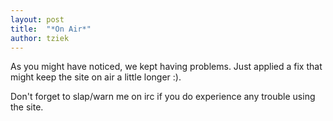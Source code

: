 ```yaml
---
layout: post
title:  "*On Air*"
author: tziek
---
```

As you might have noticed, we kept having problems. Just applied a fix that might keep the site on air a little longer :). 

Don't forget to slap/warn me on irc if you do experience any trouble using the site. 
